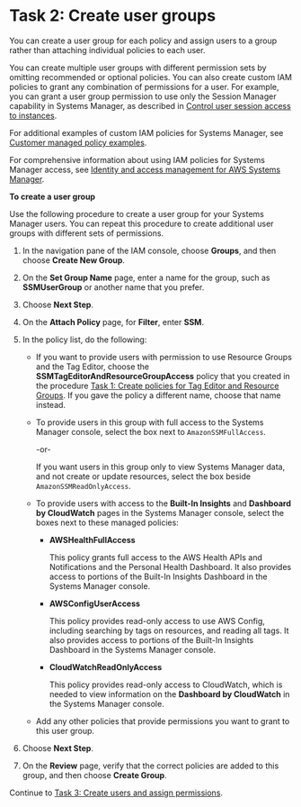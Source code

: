 # Task 2: Create user groups<a name="setup-create-users-nonadmin-groups"></a>

You can create a user group for each policy and assign users to a group rather than attaching individual policies to each user\.

You can create multiple user groups with different permission sets by omitting recommended or optional policies\. You can also create custom IAM policies to grant any combination of permissions for a user\. For example, you can grant a user group permission to use only the Session Manager capability in Systems Manager, as described in [Control user session access to instances](session-manager-getting-started-restrict-access.md)\.

For additional examples of custom IAM policies for Systems Manager, see [Customer managed policy examples](security_iam_id-based-policy-examples.md#customer-managed-policies)\.

For comprehensive information about using IAM policies for Systems Manager access, see [Identity and access management for AWS Systems Manager](security-iam.md)\.

**To create a user group**

Use the following procedure to create a user group for your Systems Manager users\. You can repeat this procedure to create additional user groups with different sets of permissions\.

1. In the navigation pane of the IAM console, choose **Groups**, and then choose **Create New Group**\. 

1. On the **Set Group Name** page, enter a name for the group, such as **SSMUserGroup** or another name that you prefer\.

1. Choose **Next Step**\.

1. On the **Attach Policy** page, for **Filter**, enter **SSM**\.

1. In the policy list, do the following: 
   + If you want to provide users with permission to use Resource Groups and the Tag Editor, choose the **SSMTagEditorAndResourceGroupAccess** policy that you created in the procedure [Task 1: Create policies for Tag Editor and Resource Groups](setup-create-users-nonadmin-policies.md)\. If you gave the policy a different name, choose that name instead\.
   + To provide users in this group with full access to the Systems Manager console, select the box next to `AmazonSSMFullAccess`\.

     \-or\-

     If you want users in this group only to view Systems Manager data, and not create or update resources, select the box beside `AmazonSSMReadOnlyAccess`\.
   + To provide users with access to the **Built\-In Insights** and **Dashboard by CloudWatch** pages in the Systems Manager console, select the boxes next to these managed policies: 
     + **AWSHealthFullAccess**

       This policy grants full access to the AWS Health APIs and Notifications and the Personal Health Dashboard\. It also provides access to portions of the Built\-In Insights Dashboard in the Systems Manager console\.
     + **AWSConfigUserAccess**

       This policy provides read\-only access to use AWS Config, including searching by tags on resources, and reading all tags\. It also provides access to portions of the Built\-In Insights Dashboard in the Systems Manager console\.
     + **CloudWatchReadOnlyAccess**

       This policy provides read\-only access to CloudWatch, which is needed to view information on the **Dashboard by CloudWatch** in the Systems Manager console\.
   + Add any other policies that provide permissions you want to grant to this user group\.

1. Choose **Next Step**\.

1. On the **Review** page, verify that the correct policies are added to this group, and then choose **Create Group**\.

Continue to [Task 3: Create users and assign permissions](setup-create-users-nonadmin-users.md)\.